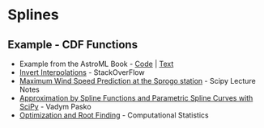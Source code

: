 # Splines


## Example - CDF Functions

* Example from the AstroML Book - [Code](https://www.astroml.org/book_figures/chapter3/fig_clone_distribution.html#book-fig-chapter3-fig-clone-distribution) | [Text](https://books.google.es/books?id=Vs2bDwAAQBAJ&pg=PA112&lpg=PA112&dq=invert+spline+function+scipy&source=bl&ots=lcdfXH1Nku&sig=ACfU3U2Y8vwu0eCOKF-CtShJ_GvIChIcvA&hl=es-419&sa=X&ved=2ahUKEwiI5Yb_5troAhU3A2MBHQlMAFM4ChDoATADegQICBAB#v=onepage&q=invert%20spline%20function%20scipy&f=false)
* [Invert Interpolations](https://stackoverflow.com/questions/47275957/invert-interpolation-to-give-the-variable-associated-with-a-desired-interpolatio) - StackOverFlow
* [Maximum Wind Speed Prediction at the Sprogo station](https://scipy-lectures.org/intro/summary-exercises/stats-interpolate.html) - Scipy Lecture Notes
* [Approximation by Spline Functions and Parametric Spline Curves with SciPy](http://vadym-pasko.com/blog/2015/03/06/spline-approx-scipy.html) - Vadym Pasko
* [Optimization and Root Finding](http://people.duke.edu/~ccc14/sta-663-2017/14A_Optimization_One_Dimension.html) - Computational Statistics
    